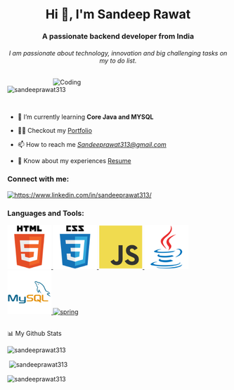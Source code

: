 <h1 align="center">Hi 👋, I'm Sandeep Rawat</h1>
<h3 align="center">A passionate backend developer from India</h3>
<h6 align="center">I am passionate about technology, innovation and big challenging tasks on my to do list.</h6>
    <img
      align="right"
      src="https://cdn.dribbble.com/users/1162077/screenshots/3848914/programmer.gif"
      alt="Coding"
      width="400"
    />

<p align="left"> <img src="https://komarev.com/ghpvc/?username=sandeeprawat313&label=Profile%20views&color=0e75b6&style=flat" alt="sandeeprawat313" /> </p>

<p align="left"> <a href="https://twitter.com/" target="blank"><img src="https://img.shields.io/twitter/follow/?logo=twitter&style=for-the-badge" alt="" /></a> </p>

- 🌱 I’m currently learning **Core Java and MYSQL**

- 👨‍💻 Checkout my <a href="https://sandeeprawat313.github.io">Portfolio</a>

- 📫 How to reach me *Sandeeprawat313@gmail.com*

- 📄 Know about my experiences [Resume](https://drive.google.com/file/d/1sp8YwPiC-EshbYEpwSpz0ROgp_xbCbGY/view?usp=sharing)

<h3 align="left">Connect with me:</h3>
<p align="left">
<a href="https://www.linkedin.com/in/sandeeprawat313/" target="blank"><img align="center" src="https://raw.githubusercontent.com/rahuldkjain/github-profile-readme-generator/master/src/images/icons/Social/linked-in-alt.svg" alt="https://www.linkedin.com/in/sandeeprawat313/" height="30" width="40" /></a>
</p>

<h3 align="left">Languages and Tools:</h3>
<p align="left"> 

<a href="https://www.w3.org/html/" target="_blank" rel="noreferrer"> <img src="https://raw.githubusercontent.com/devicons/devicon/master/icons/html5/html5-original-wordmark.svg" alt="html5" width="100" height="100"/> </a>
<a href="https://www.w3schools.com/css/" target="_blank" rel="noreferrer"> <img src="https://raw.githubusercontent.com/devicons/devicon/master/icons/css3/css3-original-wordmark.svg" alt="css3" width="100" height="100"/> </a> 
<a href="https://developer.mozilla.org/en-US/docs/Web/JavaScript" target="_blank" rel="noreferrer"> <img src="https://raw.githubusercontent.com/devicons/devicon/master/icons/javascript/javascript-original.svg" alt="javascript" width="100" height="100"/> </a> 
<a href="https://www.java.com" target="_blank" rel="noreferrer"> <img src="https://raw.githubusercontent.com/devicons/devicon/master/icons/java/java-original.svg" alt="java" width="100" height="100"/> </a>
<a href="https://www.mysql.com/" target="_blank" rel="noreferrer"> <img src="https://raw.githubusercontent.com/devicons/devicon/master/icons/mysql/mysql-original-wordmark.svg" alt="mysql" width="100" height="100"/> </a>
<a href="https://spring.io/" target="_blank" rel="noreferrer"> <img src="https://www.vectorlogo.zone/logos/springio/springio-icon.svg" alt="spring" width="100" height="100"/> </a> 
<br>
<br>
    
📊 My Github Stats
<p><img align="center" width="500" src="https://github-readme-stats.vercel.app/api/top-langs?username=sandeeprawat313&show_icons=true&locale=en&layout=compact" alt="sandeeprawat313" /></p>

<p>&nbsp;<img align="center" width="500" src="https://github-readme-stats.vercel.app/api?username=sandeeprawat313&show_icons=true&locale=en" alt="sandeeprawat313" /></p>

<p><img align="center" width="500" src="https://github-readme-streak-stats.herokuapp.com/?user=sandeeprawat313&" alt="sandeeprawat313" /></p>
